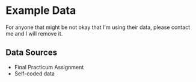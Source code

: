 # Example Data

For anyone that might be not okay that I'm using their data, please contact me and I will remove it.

## Data Sources

- Final Practicum Assignment
- Self-coded data
